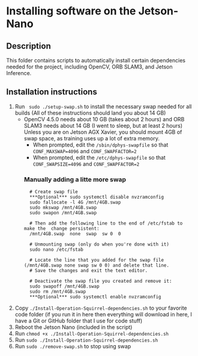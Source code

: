 # Installing software on the Jetson-Nano

## Description

This folder contains scripts to automatically install certain dependencies needed for the project, including OpenCV, ORB SLAM3, and Jetson Inference.

## Installation instructions

1. Run ` sudo ./setup-swap.sh` to install the necessary swap needed for all builds (All of these instructions should land you about 14 GB)
    - OpenCV 4.5.0 needs about 10 GB (takes about 2 hours) and ORB SLAM3 needs about 14 GB (I went to sleep, but at least 2 hours)
      Unless you are on Jetson AGX Xavier, you should mount 4GB of swap space, as training uses up a lot of extra memory.
        - When prompted, edit the `/sbin/dphys-swapfile` so that `CONF_MAXSWAP=4096` and `CONF_SWAPFACTOR=2`
        - When prompted, edit the `/etc/dphys-swapfile` so that `CONF_SWAPSIZE=4096` and `CONF_SWAPFACTOR=2`
        ### Manually adding a litte more swap
            # Create swap file
            ***Optional*** sudo systemctl disable nvzramconfig
            sudo fallocate -l 4G /mnt/4GB.swap
            sudo mkswap /mnt/4GB.swap
            sudo swapon /mnt/4GB.swap
                
            # Then add the following line to the end of /etc/fstab to make the  change persistent:
            /mnt/4GB.swap  none  swap  sw 0  0
                
            # Unmounting swap (only do when you're done with it)
            sudo nano /etc/fstab

            # Locate the line that you added for the swap file (/mnt/4GB.swap none swap sw 0 0) and delete that line.
            # Save the changes and exit the text editor.
                
            # Deactivate the swap file you created and remove it:
            sudo swapoff /mnt/4GB.swap
            sudo rm /mnt/4GB.swap
            ***Optional*** sudo systemctl enable nvzramconfig
2. Copy `./Install-Operation-Squirrel-dependencies.sh` to your favorite code folder (if you run it in here then everything will download in here, I have a Git or GitHub folder that I use for code stuff) 
3. Reboot the Jetson Nano (included in the script)
4. Run `chmod +x ./Install-Operation-Squirrel-dependencies.sh`
5. Run `sudo ./Install-Operation-Squirrel-dependencies.sh`
6. Run `sudo ./remove-swap.sh` to stop using swap